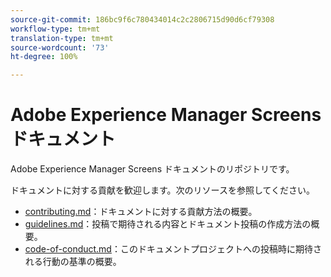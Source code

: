 ```yaml
---
source-git-commit: 186bc9f6c780434014c2c2806715d90d6cf79308
workflow-type: tm+mt
translation-type: tm+mt
source-wordcount: '73'
ht-degree: 100%

---
```

# Adobe Experience Manager Screens ドキュメント

Adobe Experience Manager Screens ドキュメントのリポジトリです。

ドキュメントに対する貢献を歓迎します。次のリソースを参照してください。

* [contributing.md](contributing.md)：ドキュメントに対する貢献方法の概要。
* [guidelines.md](guidelines.md)：投稿で期待される内容とドキュメント投稿の作成方法の概要。
* [code-of-conduct.md](code-of-conduct.md)：このドキュメントプロジェクトへの投稿時に期待される行動の基準の概要。

